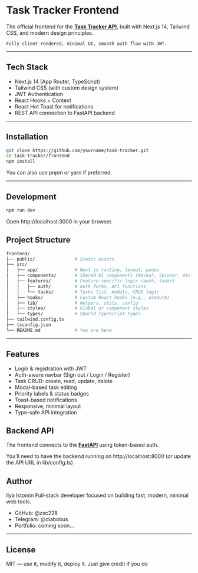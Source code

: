 # Task Tracker Frontend

The official frontend for the **[Task Tracker API](./backend/README.md)**, built with Next.js 14, Tailwind CSS, and modern design principles.

`Fully client-rendered, minimal UI, smooth auth flow with JWT.`

---

## Tech Stack
- Next.js 14 (App Router, TypeScript)
- Tailwind CSS (with custom design system)
- JWT Authentication
- React Hooks + Context
- React Hot Toast for notifications
- REST API connection to FastAPI backend

---
## Installation
```bash
git clone https://github.com/yourname/task-tracker.git
cd task-tracker/frontend
npm install
```

You can also use pnpm or yarn if preferred.

---

## Development

```bash
npm run dev
```

Open http://localhost:3000 in your browser.

## Project Structure

```bash
frontend/
├── public/               # Static assets
├── src/
│   ├── app/              # Next.js routing, layout, pages
│   ├── components/       # Shared UI components (Navbar, Spinner, etc.)
│   ├── features/         # Feature-specific logic (auth, tasks)
│   │   ├── auth/         # Auth forms, API functions
│   │   └── tasks/        # Tasks list, modals, CRUD logic
│   ├── hooks/            # Custom React hooks (e.g., useAuth)
│   ├── lib/              # Helpers, utils, config
│   ├── styles/           # Global or component styles
│   └── types/            # Shared TypeScript types
├── tailwind.config.ts
├── tsconfig.json
└── README.md             # You are here
```
---
## Features
- Login & registration with JWT
- Auth-aware navbar (Sign out / Login / Register)
- Task CRUD: create, read, update, delete
- Modal-based task editing
- Priority labels & status badges
- Toast-based notifications
- Responsive, minimal layout
- Type-safe API integration


## Backend API

The frontend connects to the **[FastAPI](./backend/README.md)** using token-based auth.

You’ll need to have the backend running on http://localhost:8000 (or update the API URL in lib/config.ts)

## Author

Ilya Istomin
Full-stack developer focused on building fast, modern, minimal web tools.
- GitHub: @zxc228
- Telegram: @diabobus
- Portfolio: coming soon…

---

## License

MIT — use it, modify it, deploy it.
Just give credit if you do 